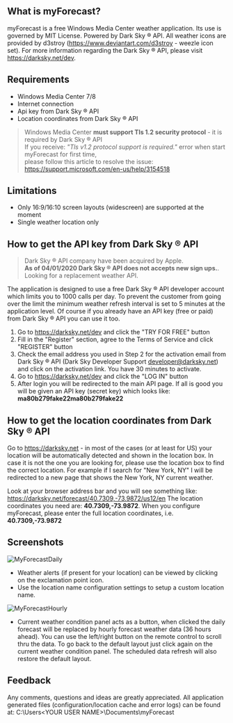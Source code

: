## What is myForecast?
myForecast is a free Windows Media Center weather application. Its use is governed by MIT License.
Powered by Dark Sky ® API. All weather icons are provided by d3stroy (https://www.deviantart.com/d3stroy - weezle icon set).
For more information regarding the Dark Sky ® API, please visit https://darksky.net/dev.

## Requirements
- Windows Media Center 7/8
- Internet connection
- Api key from Dark Sky ® API
- Location coordinates from Dark Sky ® API
> Windows Media Center **must support Tls 1.2 security protocol** - it is required by Dark Sky ® API<br/>
> If you receive: *"Tls v1.2 protocol support is required."* error when start myForecast for first time,<br/>
> please follow this article to resolve the issue: https://support.microsoft.com/en-us/help/3154518

## Limitations
- Only 16:9/16:10 screen layouts (widescreen) are supported at the moment
- Single weather location only

## How to get the API key from Dark Sky ® API
> Dark Sky ® API company have been acquired by Apple.<br/>
> <strong>As of 04/01/2020 Dark Sky ® API does not accepts new sign ups.</strong>. Looking for a replacement weather API.

The application is designed to use a free Dark Sky ® API developer account which limits you to 1000 calls per day. To prevent the customer from going over the limit the minimum weather refresh interval is set to 5 minutes at the application level. Of course if you already have an API key (free or paid) from Dark Sky ® API you can use it too.

1. Go to https://darksky.net/dev and click the "TRY FOR FREE" button
2. Fill in the "Register" section, agree to the Terms of Service and click "REGISTER" button
3. Check the email address you used in Step 2 for the activation email from Dark Sky ® API (Dark Sky Developer Support <developer@darksky.net>) and click on the activation link. You have 30 minutes to activate.
4. Go to https://darksky.net/dev and click the "LOG IN" button
5. After login you will be redirected to the main API page. If all is good you will be given an API key (secret key) which looks like: **ma80b279fake22ma80b279fake22**

## How to get the location coordinates from Dark Sky ® API
Go to https://darksky.net - in most of the cases (or at least for US) your location will be automatically detected and shown
in the location box. In case it is not the one you are looking for, please use the location box to find the correct location.
For example if I search for "New York, NY" I will be redirected to a new page that shows the New York, NY current weather.

Look at your browser address bar and you will see something like: https://darksky.net/forecast/40.7309,-73.9872/us12/en
The location coordinates you need are: **40.7309,-73.9872**.
When you configure myForecast, please enter the full location coordinates, i.e. **40.7309,-73.9872**

## Screenshots
![MyForecastDaily](https://user-images.githubusercontent.com/15143882/55000286-355a9000-4fa0-11e9-825d-425d811667d9.png)
- Weather alerts (if present for your location) can be viewed by clicking on the exclamation point icon.
- Use the location name configuration settings to setup a custom location name.

![MyForecastHourly](https://user-images.githubusercontent.com/15143882/55000294-3be90780-4fa0-11e9-8a2b-07378849a2fc.png)
- Current weather condition panel acts as a button, when clicked the daily forecast will be replaced by hourly forecast weather data (36 hours ahead). You can use the left/right button on the remote control to scroll thru the data. To go back to the default layout just click again on the current weather condition panel. The scheduled data refresh will also restore the default layout.

## Feedback
Any comments, questions and ideas are greatly appreciated.
All application generated files (configuration/location cache and error logs) can be found at: C:\Users\<YOUR USER NAME>\Documents\myForecast
